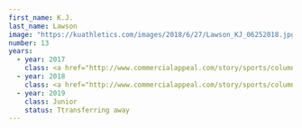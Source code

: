 ```yaml
---
first_name: K.J.
last_name: Lawson
image: "https://kuathletics.com/images/2018/6/27/Lawson_KJ_06252018.jpg?width=182&height=250&mode=crop&anchor=topcenter"
number: 13
years:
  - year: 2017
    class: <a href="http://www.commercialappeal.com/story/sports/columnists/geoff-calkins/2017/04/10/calkins-lawsons-kansas----and-keelon-lawson-explain-why/100291042/">Sophomore, Transfer from Memphis</a><br>Eligible Fall 2018
  - year: 2018
    class: <a href="http://www.commercialappeal.com/story/sports/columnists/geoff-calkins/2017/04/10/calkins-lawsons-kansas----and-keelon-lawson-explain-why/100291042/">Sophomore, Transfer from Memphis</a>
  - year: 2019
    class: Junior
    status: Ttransferring away
---
```

